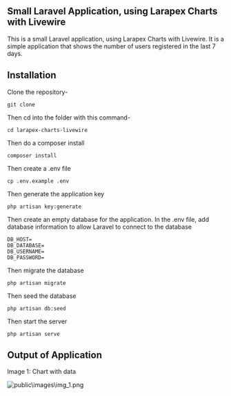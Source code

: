 ## Small Laravel Application, using Larapex Charts with Livewire

This is a small Laravel application, using Larapex Charts with Livewire. It is a simple application that shows the number of users registered in the last 7 days.

## Installation

Clone the repository-

```
git clone
```

Then cd into the folder with this command-

```
cd larapex-charts-livewire
```

Then do a composer install

```
composer install
```

Then create a .env file

```
cp .env.example .env
```

Then generate the application key

```
php artisan key:generate
```

Then create an empty database for the application. In the .env file, add database information to allow Laravel to connect to the database

```
DB_HOST=
DB_DATABASE=
DB_USERNAME=
DB_PASSWORD=
```

Then migrate the database

```
php artisan migrate
```

Then seed the database

```
php artisan db:seed
```

Then start the server

```
php artisan serve
```

## Output of Application

Image 1: Chart with data

![public\images\img_1.png]("public\images\img_1.png")
